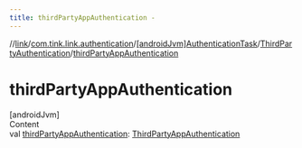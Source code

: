 ```yaml
---
title: thirdPartyAppAuthentication -
---
```

//[link](../../../index.md)/[com.tink.link.authentication](../../index.md)/[[androidJvm]AuthenticationTask](../index.md)/[ThirdPartyAuthentication](index.md)/[thirdPartyAppAuthentication](third-party-app-authentication.md)



# thirdPartyAppAuthentication  
[androidJvm]  
Content  
val [thirdPartyAppAuthentication](third-party-app-authentication.md): [ThirdPartyAppAuthentication](../../../com.tink.model.authentication/[android-jvm]-third-party-app-authentication/index.md)  



